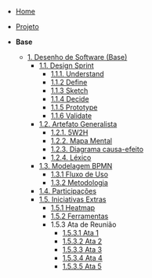 <!-- docs/_sidebar.md -->

- [Home](./)
- [Projeto](./Projeto/Projeto.md)

- **Base**
  - [1. Desenho de Software (Base)](./Base/1.Base.md)
    - [1.1. Design Sprint](./Base/DesignSprint/1.1.DesignSprint.md)
      - [1.1.1. Understand](./Base/DesignSprint/1.1.1.Understand.md)
      - [1.1.2 Define](./Base/DesignSprint/1.1.2.Define.md)
      - [1.1.3 Sketch](./Base/DesignSprint/1.1.3.Sketch.md)
      - [1.1.4 Decide](./Base/DesignSprint/1.1.4.Decide.md)
      - [1.1.5 Prototype](./Base/DesignSprint/1.1.5.Prototype.md)
      - [1.1.6 Validate](./Base/DesignSprint/1.1.6.Validate.md)
    - [1.2. Artefato Generalista](./Base/1.2.ArtefatoGeneralista.md)
      - [1.2.1. 5W2H](./Base/artefatos_generalistas/5w2h.md)
      - [1.2.2. Mapa Mental](./Base/artefatos_generalistas/mindMap.md)
      - [1.2.3. Diagrama causa-efeito](./Base/artefatos_generalistas/ishikawa.md)
      - [1.2.4. Léxico](./Base/artefatos_generalistas/lexico.md)
    - [1.3. Modelagem BPMN](./Base/bpmn/1.3.ModelagemBPMN.md)
      - [1.3.1 Fluxo de Uso](./Base/bpmn/1.3.1.FluxoDeUso.md)
      - [1.3.2 Metodologia](./Base/bpmn/1.3.2.Metodologia.md)
    - [1.4. Participações](./Base/1.4.ParticipacoesBase.md)
    - [1.5. Iniciativas Extras](./Base/1.5.IniciativasExtras.md)
      - [1.5.1 Heatmap](./Base/iniciativas-extras/1.5.1.heatmap.md)
      - [1.5.2 Ferramentas](./Base/iniciativas-extras/1.5.2.ferramentas.md)
      - 1.5.3 Ata de Reunião
        - [1.5.3.1 Ata 1](./Base/iniciativas-extras/reunioes/ata1.md)
        - [1.5.3.2 Ata 2](./Base/iniciativas-extras/reunioes/ata2.md)
        - [1.5.3.3 Ata 3](./Base/iniciativas-extras/reunioes/ata3.md)
        - [1.5.3.4 Ata 4](./Base/iniciativas-extras/reunioes/ata4.md)
        - [1.5.3.5 Ata 5](./Base/iniciativas-extras/reunioes/ata5.md)


